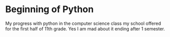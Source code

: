 # Beginning of Python

My progress with python in the computer science class my school offered for the first half of 11th grade. 
Yes I am mad about it ending after 1 semester.
